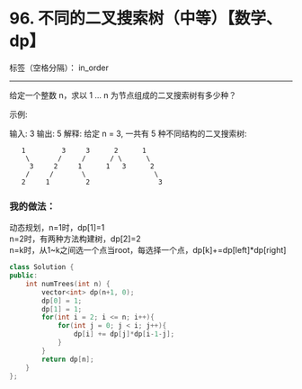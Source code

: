﻿# 96. 不同的二叉搜索树（中等）【数学、dp】

标签（空格分隔）： in_order

---
给定一个整数 n，求以 1 ... n 为节点组成的二叉搜索树有多少种？

示例:

输入: 3
输出: 5
解释:
给定 n = 3, 一共有 5 种不同结构的二叉搜索树:

       1         3     3      2      1
        \       /     /      / \      \
         3     2     1      1   3      2
        /     /       \                 \
       2     1         2                 3


### 我的做法：   
动态规划，n=1时，dp[1]=1  
n=2时，有两种方法构建树，dp[2]=2    
n=k时，从1~k之间选一个点当root，每选择一个点，dp[k]+=dp[left]*dp[right]
```C++
class Solution {
public:
    int numTrees(int n) {
        vector<int> dp(n+1, 0);
        dp[0] = 1;
        dp[1] = 1;
        for(int i = 2; i <= n; i++){
            for(int j = 0; j < i; j++){
                dp[i] += dp[j]*dp[i-1-j];
            }
        }
        return dp[n];
    }
};
```